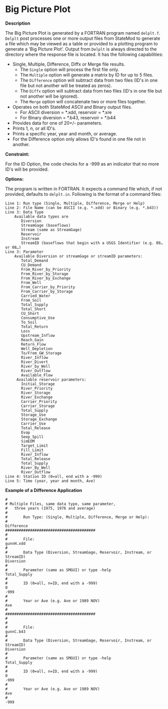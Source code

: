 # Big Picture Plot #

**Description**

The Big Picture Plot is generated by a FORTRAN program named `delplt.f`. `Delplt` post processes one or more output files from StateMod to generate 
a file which may be viewed as a table or provided to a plotting program to generate a 'Big Picture Plot'. Output from `Delplt` is always directed 
to the directory where the response file is located. It has the following capabilities:

* Single, Multiple, Difference, Diffx or Merge file results. 
	* The `Single` option will process the first file only.
	* The `Multiple` option will generate a matrix by ID for up to 5 files.
	* The `Difference` option will subtract data from two files (ID's in one file but not another will be treated as zeros).
	* The `Diffx` option will subtract data from two files (ID's in one file but not another will be ignored).
	* The `Merge` option will concatenate two or more files together.
* Operates on both StateMod ASCII and Binary output files. 
	* For ASCII diversion = \*.xdd, reservoir = \*.xre
	* For Binary diversion = \*.b43, reservoir = \*.b44
* Provides data for one of 20+/- parameters. 
* Prints 1, n, or all ID's. 
* Prints a specific year, year and month, or average. 
* For the Difference option only allows ID's found in one file not in another.

**Constraint:**

For the ID Option, the code checks for a -999 as an indicator that no more ID's will be provided. 

**Options:** 

The program is written in FORTRAN. It expects a command file which, if not provided, defaults to `delplt.in`. 
Following is the format of a command files: 

    Line 1: Run type (Single, Multiple, Difference, Merge or Help) 
    Line 2: File Name (can be ASCII (e.g. *.xdd) or Binary (e.g. *.b43))
    Line 3: Data Type
        Available data types are
           Diversion
           StreamGage (baseflows)
           Stream (same as StreamGage)
           Reservoir
           Instream
           StreamID (baseflows that begin with a USGS Identifier (e.g. 09… or 08…)
    Line 3: Parameter 
        Available Diversion or streamGage or streamID parameters:
           Total_Demand
           CU_Demand 
           From_River_by_Priority
           From_River_by_Storage 
           From_River_by_Exchange 
           From_Well    
           From_Carrier_by_Priority   
           From_Carrier_by_Storage    
           Carried_Water            
           From_Soil
           Total_Supply             
           Total_Short 
           CU_Short
           Consumptive_Use     
           To_Soil
           Total_Return             
           Loss
           Upstream_Inflow          
           Reach_Gain 
           Return_Flow 
           Well_Depletion
           To/From_GW_Storage            
           River_Inflow             
           River_Divert             
           River_by_Well
           River_Outflow 
           Available_Flow           							
         Available reservoir parameters: 
           Initial_Storage          
           River_Priority           
           River_Storage            
           River_Exchange           
           Carrier_Priority         
           Carrier_Storage          
           Total_Supply             
           Storage_Use              
           Storage_Exchange         
           Carrier_Use              
           Total_Release            
           Evap                    
           Seep_Spill               
           SimEOM                  
           Target_Limit             
           Fill_Limit
           River_Inflow
           Total_Release
           Total_Supply
           River_By_Well
           River_Outflow
    Line 4: Station ID (0=all, end with a -999)
    Line 5: Time (year, year and month, Ave)

**Example of a Difference Application**

```
#
# Multiple Files, same data type, same parameter, 
#   three years (1975, 1976 and average) 
#
#       Run Type: (Single, Multiple, Difference, Merge or Help):
# 
Difference
########################################
#
#       File:
gunnH.xdd
#
#       Data Type (Diversion, StreamGage, Reservoir, Instream, or StreamID)
Diversion
#
#       Parameter (same as SMGUI) or type -help
Total_Supply
#
#       ID (0=all, n=ID, end with a -999)
0
-999
#
#       Year or Ave (e.g. Ave or 1989 NOV)
Ave
#
########################################
#
#
#       File:
gunnC.b43
#
#       Data Type (Diversion, StreamGage, Reservoir, Instream, or StreamID)
Diversion
#
#       Parameter (same as SMGUI) or type -help
Total_Supply
#
#       ID (0=all, n=ID, end with a -999)
0
-999
#
#       Year or Ave (e.g. Ave or 1989 NOV)
Ave
#
-999 
```